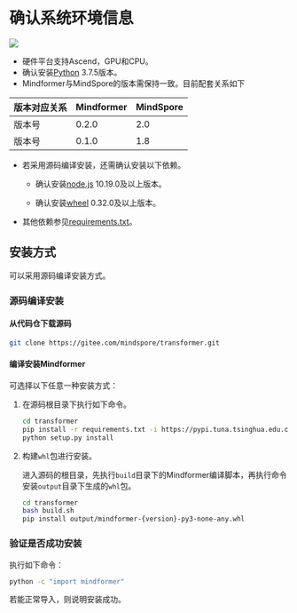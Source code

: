 # 确认系统环境信息

<a href="https://gitee.com/mindspore/docs/blob/r2.0.0-alpha/docs/mindtransformer/docs/source_zh_cn/mindtransformer_install.md" target="_blank"><img src="https://mindspore-website.obs.cn-north-4.myhuaweicloud.com/website-images/r2.0.0-alpha/resource/_static/logo_source.png"></a>

- 硬件平台支持Ascend，GPU和CPU。
- 确认安装[Python](https://www.python.org/ftp/python/3.7.5/Python-3.7.5.tgz) 3.7.5版本。
- Mindformer与MindSpore的版本需保持一致。目前配套关系如下

|版本对应关系| Mindformer  | MindSpore |
|-----------| -----------| ----------|
|版本号      | 0.2.0      | 2.0     |
|版本号      | 0.1.0      | 1.8     |

- 若采用源码编译安装，还需确认安装以下依赖。

    - 确认安装[node.js](https://nodejs.org/en/download/) 10.19.0及以上版本。

    - 确认安装[wheel](https://pypi.org/project/wheel/) 0.32.0及以上版本。

- 其他依赖参见[requirements.txt](https://gitee.com/mindspore/transformer/blob/r2.0.0-alpha/requirements.txt)。

## 安装方式

可以采用源码编译安装方式。

### 源码编译安装

#### 从代码仓下载源码

```bash
git clone https://gitee.com/mindspore/transformer.git
```

#### 编译安装Mindformer

可选择以下任意一种安装方式：

1. 在源码根目录下执行如下命令。

    ```bash
    cd transformer
    pip install -r requirements.txt -i https://pypi.tuna.tsinghua.edu.cn/simple
    python setup.py install
    ```

2. 构建`whl`包进行安装。

    进入源码的根目录，先执行`build`目录下的Mindformer编译脚本，再执行命令安装`output`目录下生成的`whl`包。

    ```bash
    cd transformer
    bash build.sh
    pip install output/mindformer-{version}-py3-none-any.whl
    ```

### 验证是否成功安装

执行如下命令：

```bash
python -c "import mindformer"
```

若能正常导入，则说明安装成功。
